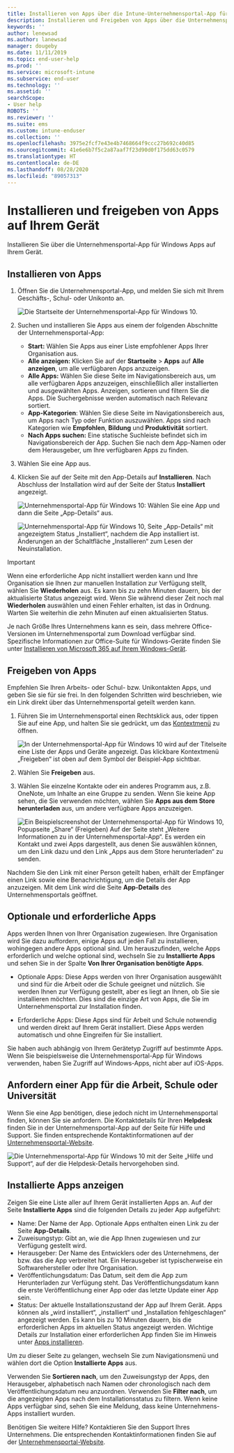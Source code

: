 ```yaml
---
title: Installieren von Apps über die Intune-Unternehmensportal-App für Windows
description: Installieren und Freigeben von Apps über die Unternehmensportal-App für Windows
keywords: ''
author: lenewsad
ms.author: lanewsad
manager: dougeby
ms.date: 11/11/2019
ms.topic: end-user-help
ms.prod: ''
ms.service: microsoft-intune
ms.subservice: end-user
ms.technology: ''
ms.assetid: ''
searchScope:
- User help
ROBOTS: ''
ms.reviewer: ''
ms.suite: ems
ms.custom: intune-enduser
ms.collection: ''
ms.openlocfilehash: 3975e2fcf7e43e4b7468664f9ccc27b692c40d85
ms.sourcegitcommit: 41e6e6b7f5c2a87aaf7f23d90d0f175dd63c0579
ms.translationtype: HT
ms.contentlocale: de-DE
ms.lasthandoff: 08/28/2020
ms.locfileid: "89057313"
---
```

# <a name="install-and-share-apps-on-your-device"></a>Installieren und freigeben von Apps auf Ihrem Gerät

Installieren Sie über die Unternehmensportal-App für Windows Apps auf Ihrem Gerät.

## <a name="install-apps"></a>Installieren von Apps

1. Öffnen Sie die Unternehmensportal-App, und melden Sie sich mit Ihrem Geschäfts-, Schul- oder Unikonto an.  

    ![Die Startseite der Unternehmensportal-App für Windows 10.](./media/RS1_AppDetailsPage_Installed_03.png)
2. Suchen und installieren Sie Apps aus einem der folgenden Abschnitte der Unternehmensportal-App:  

    * **Start:** Wählen Sie Apps aus einer Liste empfohlener Apps Ihrer Organisation aus.  
    * **Alle anzeigen:** Klicken Sie auf der **Startseite** > **Apps** auf **Alle anzeigen**, um alle verfügbaren Apps anzuzeigen.  
    * **Alle Apps:** Wählen Sie diese Seite im Navigationsbereich aus, um alle verfügbaren Apps anzuzeigen, einschließlich aller installierten und ausgewählten Apps. Anzeigen, sortieren und filtern Sie die Apps. Die Suchergebnisse werden automatisch nach Relevanz sortiert.  
    * **App-Kategorien**: Wählen Sie diese Seite im Navigationsbereich aus, um Apps nach Typ oder Funktion auszuwählen. Apps sind nach Kategorien wie **Empfohlen**, **Bildung** und **Produktivität** sortiert.  
    * **Nach Apps suchen:** Eine statische Suchleiste befindet sich im Navigationsbereich der App. Suchen Sie nach dem App-Namen oder dem Herausgeber, um Ihre verfügbaren Apps zu finden.  

3. Wählen Sie eine App aus.   
4. Klicken Sie auf der Seite mit den App-Details auf **Installieren**. Nach Abschluss der Installation wird auf der Seite der Status **Installiert** angezeigt.  

    ![Unternehmensportal-App für Windows 10: Wählen Sie eine App und dann die Seite „App-Details“ aus.](./media/RS1_AppDetailsPage_Installed_02.png)  
    
    ![Unternehmensportal-App für Windows 10, Seite „App-Details“ mit angezeigtem Status „Installiert“, nachdem die App installiert ist. Änderungen an der Schaltfläche „Installieren“ zum Lesen der Neuinstallation.](./media/RS1_AppDetailsPage_Installed_01.png)    

> [!IMPORTANT]
> Wenn eine erforderliche App nicht installiert werden kann und Ihre Organisation sie Ihnen zur manuellen Installation zur Verfügung stellt, wählen Sie **Wiederholen** aus. Es kann bis zu zehn Minuten dauern, bis der aktualisierte Status angezeigt wird. Wenn Sie während dieser Zeit noch mal **Wiederholen** auswählen und einen Fehler erhalten, ist das in Ordnung. Warten Sie weiterhin die zehn Minuten auf einen aktualisierten Status.   

Je nach Größe Ihres Unternehmens kann es sein, dass mehrere Office-Versionen im Unternehmensportal zum Download verfügbar sind. Spezifische Informationen zur Office-Suite für Windows-Geräte finden Sie unter [Installieren von Microsoft 365 auf Ihrem Windows-Gerät](./install-office-windows.md).

## <a name="share-apps"></a>Freigeben von Apps  
Empfehlen Sie Ihren Arbeits- oder Schul- bzw. Unikontakten Apps, und geben Sie sie für sie frei. In den folgenden Schritten wird beschrieben, wie ein Link direkt über das Unternehmensportal geteilt werden kann.

1. Führen Sie im Unternehmensportal einen Rechtsklick aus, oder tippen Sie auf eine App, und halten Sie sie gedrückt, um das [Kontextmenü](//windows/uwp/design/controls-and-patterns/menus) zu öffnen.  

    ![In der Unternehmensportal-App für Windows 10 wird auf der Titelseite eine Liste der Apps und Geräte angezeigt. Das klickbare Kontextmenü „Freigeben“ ist oben auf dem Symbol der Beispiel-App sichtbar. ](./media/1808_ShareContext_CP_Windows.png)  

2. Wählen Sie **Freigeben** aus.
3. Wählen Sie einzelne Kontakte oder ein anderes Programm aus, z.B. OneNote, um Inhalte an eine Gruppe zu senden. Wenn Sie keine App sehen, die Sie verwenden möchten, wählen Sie **Apps aus dem Store herunterladen** aus, um andere verfügbare Apps anzuzeigen.  

    ![Ein Beispielscreenshot der Unternehmensportal-App für Windows 10, Popupseite „Share“ (Freigeben) Auf der Seite steht „Weitere Informationen zu <Name der Beispiel-App> in der Unternehmensportal-App“. Es werden ein Kontakt und zwei Apps dargestellt, aus denen Sie auswählen können, um den Link dazu und den Link „Apps aus dem Store herunterladen“ zu senden. ](./media/1808_ShareApps_CP_Windows.png) 

Nachdem Sie den Link mit einer Person geteilt haben, erhält der Empfänger einen Link sowie eine Benachrichtigung, um die Details der App anzuzeigen. Mit dem Link wird die Seite **App-Details** des Unternehmensportals geöffnet. 

## <a name="optional-and-required-apps"></a>Optionale und erforderliche Apps
Apps werden Ihnen von Ihrer Organisation zugewiesen. Ihre Organisation wird Sie dazu auffordern, einige Apps auf jeden Fall zu installieren, wohingegen andere Apps optional sind. Um herauszufinden, welche Apps erforderlich und welche optional sind, wechseln Sie zu **Installierte Apps** und sehen Sie in der Spalte **Von Ihrer Organisation benötigte Apps**.  

* Optionale Apps: Diese Apps werden von Ihrer Organisation ausgewählt und sind für die Arbeit oder die Schule geeignet und nützlich. Sie werden Ihnen zur Verfügung gestellt, aber es liegt an Ihnen, ob Sie sie installieren möchten. Dies sind die einzige Art von Apps, die Sie im Unternehmensportal zur Installation finden. 

* Erforderliche Apps: Diese Apps sind für Arbeit und Schule notwendig und werden direkt auf Ihrem Gerät installiert. Diese Apps werden automatisch und ohne Eingreifen für Sie installiert. 

Sie haben auch abhängig von Ihrem Gerätetyp Zugriff auf bestimmte Apps. Wenn Sie beispielsweise die Unternehmensportal-App für Windows verwenden, haben Sie Zugriff auf Windows-Apps, nicht aber auf iOS-Apps.

## <a name="request-an-app-for-work-or-school"></a>Anfordern einer App für die Arbeit, Schule oder Universität  
Wenn Sie eine App benötigen, diese jedoch nicht im Unternehmensportal finden, können Sie sie anfordern. Die Kontaktdetails für Ihren **Helpdesk** finden Sie in der Unternehmensportal-App auf der Seite für Hilfe und Support. Sie finden entsprechende Kontaktinformationen auf der [Unternehmensportal-Website](https://go.microsoft.com/fwlink/?linkid=2010980).    

  ![Die Unternehmensportal-App für Windows 10 mit der Seite „Hilfe und Support“, auf der die Helpdesk-Details hervorgehoben sind. ](./media/1812_UCP_Help_Support_helpdesk.png)  

## <a name="view-installed-apps"></a>Installierte Apps anzeigen  
Zeigen Sie eine Liste aller auf Ihrem Gerät installierten Apps an. Auf der Seite **Installierte Apps** sind die folgenden Details zu jeder App aufgeführt:

* Name: Der Name der App. Optionale Apps enthalten einen Link zu der Seite **App-Details**.
* Zuweisungstyp: Gibt an, wie die App Ihnen zugewiesen und zur Verfügung gestellt wird. 
* Herausgeber: Der Name des Entwicklers oder des Unternehmens, der bzw. das die App verbreitet hat. Ein Herausgeber ist typischerweise ein Softwarehersteller oder Ihre Organisation.  
* Veröffentlichungsdatum: Das Datum, seit dem die App zum Herunterladen zur Verfügung steht. Das Veröffentlichungsdatum kann die erste Veröffentlichung einer App oder das letzte Update einer App sein.
* Status: Der aktuelle Installationszustand der App auf Ihrem Gerät. Apps können als „wird installiert“, „installiert“ und „Installation fehlgeschlagen“ angezeigt werden. Es kann bis zu 10 Minuten dauern, bis die erforderlichen Apps im aktuellen Status angezeigt werden. Wichtige Details zur Installation einer erforderlichen App finden Sie im Hinweis unter [Apps installieren](#install-apps). 

Um zu dieser Seite zu gelangen, wechseln Sie zum Navigationsmenü und wählen dort die Option **Installierte Apps** aus.  


Verwenden Sie **Sortieren nach**, um den Zuweisungstyp der Apps, den Herausgeber, alphabetisch nach Namen oder chronologisch nach dem Veröffentlichungsdatum neu anzuordnen. Verwenden Sie **Filter nach**, um die angezeigten Apps nach dem Installationsstatus zu filtern.  Wenn keine Apps verfügbar sind, sehen Sie eine Meldung, dass keine Unternehmens-Apps installiert wurden.  

Benötigen Sie weitere Hilfe? Kontaktieren Sie den Support Ihres Unternehmens. Die entsprechenden Kontaktinformationen finden Sie auf der [Unternehmensportal-Website](https://go.microsoft.com/fwlink/?linkid=2010980).